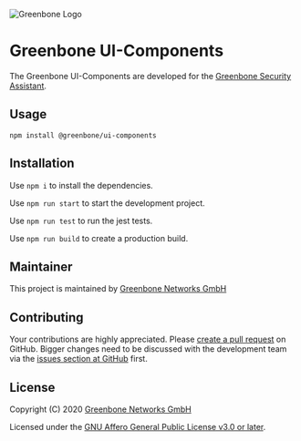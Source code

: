 ![Greenbone Logo](https://www.greenbone.net/wp-content/uploads/gb_logo_resilience_horizontal.png)
# Greenbone UI-Components

The Greenbone UI-Components are developed for the [Greenbone Security Assistant](https://github.com/greenbone/gsa).

## Usage

`npm install @greenbone/ui-components`

## Installation

Use `npm i` to install the dependencies.

Use `npm run start` to start the development project.

Use `npm run test` to run the jest tests.

Use `npm run build` to create a production build.

## Maintainer

This project is maintained by [Greenbone Networks GmbH][Greenbone Networks]

## Contributing

Your contributions are highly appreciated. Please
[create a pull request](https://github.com/greenbone/ui-components/pulls)
on GitHub. Bigger changes need to be discussed with the development team via the
[issues section at GitHub](https://github.com/greenbone/ui-components/issues)
first.

## License

Copyright (C) 2020 [Greenbone Networks GmbH][Greenbone Networks]

Licensed under the [GNU Affero General Public License v3.0 or later](LICENSE).

[Greenbone Networks]: https://www.greenbone.net/
